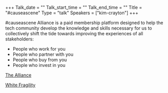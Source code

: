 +++
Talk_date = ""
Talk_start_time = ""
Talk_end_time = ""
Title = "#causeascene"
Type = "talk"
Speakers = ["kim-crayton"]
+++

#causeascene Alliance is a paid membership platform designed to help the tech community develop the knowledge and skills necessary for us to collectively shift the tide towards improving the experiences of all stakeholders:

* People who work for you
* People who partner with you
* People who buy from you
* People who invest in you

[The Alliance](https://hashtagcauseascene.com/the-alliance/)

[White Fragility](https://libjournal.uncg.edu/ijcp/article/viewFile/249/116)
